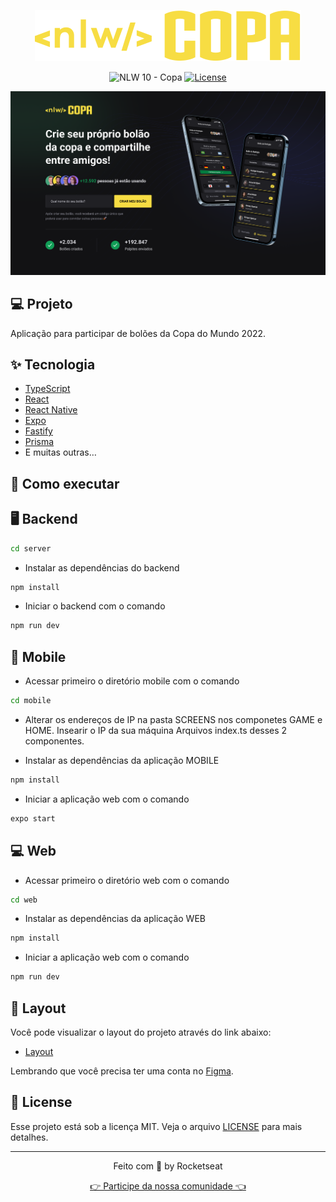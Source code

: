 <p align="center">
  <img alt="NLW Copa" src=".github/logo.svg" />
</p>

<p align="center">
  <img src="https://img.shields.io/static/v1?label=NLW&message=10&color=F7DD43&labelColor=202024" alt="NLW 10 - Copa" />
  <a href="LICENSE"><img  src="https://img.shields.io/static/v1?label=License&message=MIT&color=F7DD43&labelColor=202024" alt="License"></a>
</p>

<img src=".github/web.png">

## 💻 Projeto

Aplicação para participar de bolões da Copa do Mundo 2022.

## ✨ Tecnologia

- [TypeScript](https://www.typescriptlang.org/)
- [React](https://reactjs.org/)
- [React Native](https://reactnative.dev/)
- [Expo](https://expo.dev/)
- [Fastify](https://www.fastify.io/)
- [Prisma](https://www.prisma.io/)
- E muitas outras…

## 🚀 Como executar

## 🖥️ Backend

```bash
cd server
```

- Instalar as dependências do backend

```bash
npm install
```

- Iniciar o backend com o comando

```bash
npm run dev
```

## 📱 Mobile

- Acessar primeiro o diretório mobile com o comando

```bash
cd mobile
```

- Alterar os endereços de IP na pasta SCREENS nos componetes GAME e HOME. Insearir o IP da sua máquina Arquivos index.ts desses 2 componentes.

- Instalar as dependências da aplicação MOBILE

```bash
npm install
```

- Iniciar a aplicação web com o comando

```bash
expo start
```

## 💻 Web

- Acessar primeiro o diretório web com o comando

```bash
cd web
```

- Instalar as dependências da aplicação WEB

```bash
npm install
```

- Iniciar a aplicação web com o comando

```bash
npm run dev
```

## 🔖 Layout

Você pode visualizar o layout do projeto através do link abaixo:

- [Layout](https://www.figma.com/community/file/1169028343875283461)

Lembrando que você precisa ter uma conta no [Figma](http://figma.com/).

## 📝 License

Esse projeto está sob a licença MIT. Veja o arquivo [LICENSE](LICENSE) para mais detalhes.

---

<p align="center">
  Feito com 💜 by Rocketseat
</p>

<p align="center">
  <a href="https://discord.gg/rocketseat">👉 Participe da nossa comunidade 👈</a>
</p>
